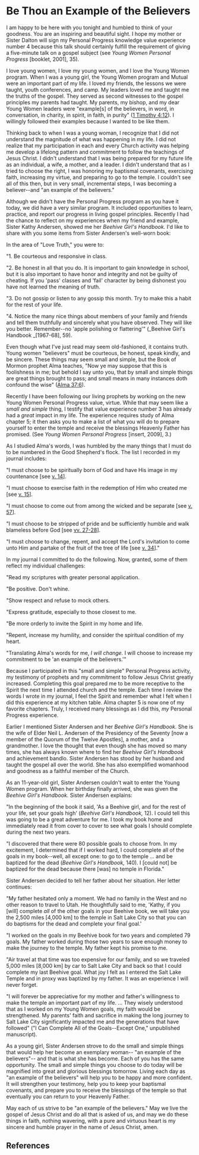 # Be Thou an Example of the Believers

I am happy to be here with you tonight and humbled to think of your goodness.
You are an inspiring and beautiful sight. I hope my mother or Sister Dalton
will sign my Personal Progress knowledge value experience number 4 because
this talk should certainly fulfill the requirement of giving a five-minute
talk on a gospel subject (see _Young Women Personal Progress_ [booklet, 2001],
35).

I love young women, I love my young women, and I love the Young Women program.
When I was a young girl, the Young Women program and Mutual were an important
part of my life. I loved my friends, the lessons we were taught, youth
conferences, and camp. My leaders loved me and taught me the truths of the
gospel. They served as second witnesses to the gospel principles my parents
had taught. My parents, my bishop, and my dear Young Women leaders were
"example[s] of the believers, in word, in conversation, in charity, in spirit,
in faith, in purity" ([1 Timothy
4:12](/scriptures/nt/1-tim/4.12?lang=eng#11)). I willingly followed their
examples because I wanted to be like them.

Thinking back to when I was a young woman, I recognize that I did not
understand the magnitude of what was happening in my life. I did not realize
that my participation in each and every Church activity was helping me develop
a lifelong pattern and commitment to follow the teachings of Jesus Christ. I
didn't understand that I was being prepared for my future life as an
individual, a wife, a mother, and a leader. I didn't understand that as I
tried to choose the right, I was honoring my baptismal covenants, exercising
faith, increasing my virtue, and preparing to go to the temple. I couldn't see
all of this then, but in very small, incremental steps, I was becoming a
believer--and "an example of the believers."

Although we didn't have the Personal Progress program as you have it today, we
did have a very similar program. It included opportunities to learn, practice,
and report our progress in living gospel principles. Recently I had the chance
to reflect on my experiences when my friend and example, Sister Kathy
Andersen, showed me her _Beehive Girl's Handbook._ I'd like to share with you
some items from Sister Andersen's well-worn book:

In the area of "Love Truth," you were to:

"1\. Be courteous and responsive in class.

"2\. Be honest in all that you do. It is important to gain knowledge in
school, but it is also important to have honor and integrity and not be guilty
of cheating. If you 'pass' classes and 'fail' character by being dishonest you
have not learned the meaning of truth.

"3\. Do not gossip or listen to any gossip this month. Try to make this a
habit for the rest of your life.

"4\. Notice the many nice things about members of your family and friends and
tell them truthfully and sincerely what you have observed. They will like you
better. Remember--no 'apple polishing or flattering'" (_Beehive Girl's
Handbook _[1967-68], 59).

Even though what I've just read may seem old-fashioned, it contains truth.
Young women "believers" must be courteous, be honest, speak kindly, and be
sincere. These things may seem small and simple, but the Book of Mormon
prophet Alma teaches, "Now ye may suppose that this is foolishness in me; but
behold I say unto you, that by small and simple things are great things
brought to pass; and small means in many instances doth confound the wise"
([Alma 37:6](/scriptures/bofm/alma/37.6?lang=eng#5)).

Recently I have been following our living prophets by working on the new Young
Women Personal Progress value, virtue. While that may seem like a _small and
simple_ thing, I testify that value experience number 3 has already had a
_great_ impact in my life. The experience requires study of Alma chapter 5; it
then asks you to make a list of what you will do to prepare yourself to enter
the temple and receive the blessings Heavenly Father has promised. (See _Young
Women Personal Progress_ [insert, 2009], 3.)

As I studied Alma's words, I was humbled by the many things that I must do to
be numbered in the Good Shepherd's flock. The list I recorded in my journal
includes:

"I must choose to be spiritually born of God and have His image in my
countenance [see [v. 14](/scriptures/bofm/alma/5.14?lang=eng#13)].

"I must choose to exercise faith in the redemption of Him who created me [see
[v. 15](/scriptures/bofm/alma/5.15?lang=eng#14)].

"I must choose to come out from among the wicked and be separate [see [v.
57](/scriptures/bofm/alma/5.57?lang=eng#56)].

"I must choose to be stripped of pride and be sufficiently humble and walk
blameless before God [see [vv.
27-28](/scriptures/bofm/alma/5.27-28?lang=eng#26)].

"I must choose to change, repent, and accept the Lord's invitation to come
unto Him and partake of the fruit of the tree of life [see [v.
34](/scriptures/bofm/alma/5.34?lang=eng#33)]."

In my journal I committed to do the following. Now, granted, some of them
reflect my individual challenges:

"Read my scriptures with greater personal application.

"Be positive. Don't whine.

"Show respect and refuse to mock others.

"Express gratitude, especially to those closest to me.

"Be more orderly to invite the Spirit in my home and life.

"Repent, increase my humility, and consider the spiritual condition of my
heart.

"Translating Alma's words for me, _I will change._ I will choose to increase
my commitment to be 'an example of the believers.'"

Because I participated in this "small and simple" Personal Progress activity,
my testimony of prophets and my commitment to follow Jesus Christ greatly
increased. Completing this goal prepared me to be more receptive to the Spirit
the next time I attended church and the temple. Each time I review the words I
wrote in my journal, I feel the Spirit and remember what I felt when I did
this experience at my kitchen table. Alma chapter 5 is now one of my favorite
chapters. Truly, I received many blessings as I did this, _my_ Personal
Progress experience.

Earlier I mentioned Sister Andersen and her _Beehive Girl's Handbook._ She is
the wife of Elder Neil L. Andersen of the Presidency of the Seventy [now a
member of the Quorum of the Twelve Apostles], a mother, and a grandmother. I
love the thought that even though she has moved so many times, she has always
known where to find her _Beehive Girl's Handbook_ and achievement bandlo.
Sister Andersen has stood by her husband and taught the gospel all over the
world. She has also exemplified womanhood and goodness as a faithful member of
the Church.

As an 11-year-old girl, Sister Andersen couldn't wait to enter the Young Women
program. When her birthday finally arrived, she was given the _Beehive Girl's
Handbook._ Sister Andersen explains:

"In the beginning of the book it said, 'As a Beehive girl, and for the rest of
your life, set your goals high' (_Beehive Girl's Handbook,_ 12). I could tell
this was going to be a great adventure for me. I took my book home and
immediately read it from cover to cover to see what goals I should complete
during the next two years.

"I discovered that there were 80 possible goals to choose from. In my
excitement, I determined that if I worked hard, I could complete all of the
goals in my book--well, all except one: to go to the temple ... and be baptized
for the dead (_Beehive Girl's Handbook,_ 140). I [could not] be baptized for
the dead because there [was] no temple in Florida."

Sister Andersen decided to tell her father about her situation. Her letter
continues:

"My father hesitated only a moment. We had no family in the West and no other
reason to travel to Utah. He thoughtfully said to me, 'Kathy, if you [will]
complete _all_ of the other goals in your Beehive book, we will take you the
2,500 miles [4,000 km] to the temple in Salt Lake City so that you can do
baptisms for the dead and complete your final goal.'

"I worked on the goals in my Beehive book for two years and completed 79
goals. My father worked during those two years to save enough money to make
the journey to the temple. My father kept his promise to me.

"Air travel at that time was too expensive for our family, and so we traveled
5,000 miles [8,000 km] by car to Salt Lake City and back so that I could
complete my last Beehive goal. What joy I felt as I entered the Salt Lake
Temple and in proxy was baptized by my father. It was an experience I will
never forget.

"I will forever be appreciative for my mother and father's willingness to make
the temple an important part of my life. ... They wisely understood that as I
worked on my Young Women goals, my faith would be strengthened. My parents'
faith and sacrifice in making the long journey to Salt Lake City significantly
impacted me and the generations that have followed" ("I Can Complete All of
the Goals--Except One," unpublished manuscript).

As a young girl, Sister Andersen strove to do the small and simple things that
would help her become an exemplary woman-- "an example of the believers"-- and
that is what she has become. Each of you has the same opportunity. The small
and simple things you choose to do today will be magnified into great and
glorious blessings tomorrow. Living each day as "an example of the believers"
will help you to be happy and more confident. It will strengthen your
testimony, help you to keep your baptismal covenants, and prepare you to
receive the blessings of the temple so that eventually you can return to your
Heavenly Father.

May each of us strive to be "an example of the believers." May we live the
gospel of Jesus Christ and do all that is asked of us, and may we do these
things in faith, nothing wavering, with a pure and virtuous heart is my
sincere and humble prayer in the name of Jesus Christ, amen.

## References

